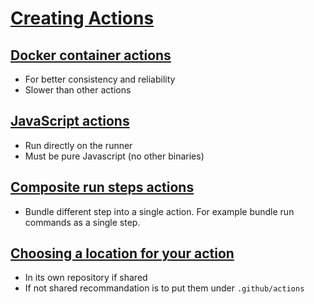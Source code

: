 # [Creating Actions](https://docs.github.com/en/actions/creating-actions)
## [Docker container actions](https://docs.github.com/en/actions/creating-actions/about-actions#docker-container-actions)
* For better consistency and reliability
* Slower than other actions

## [JavaScript actions](https://docs.github.com/en/actions/creating-actions/about-actions#javascript-actions)
* Run directly on the runner
* Must be pure Javascript (no other binaries)

## [Composite run steps actions](https://docs.github.com/en/actions/creating-actions/about-actions#composite-run-steps-actions)
* Bundle different step into a single action. For example bundle run commands as a single step.

## [Choosing a location for your action](https://docs.github.com/en/actions/creating-actions/about-actions#choosing-a-location-for-your-action)
* In its own repository if shared
* If not shared recommandation is to put them under `.github/actions`